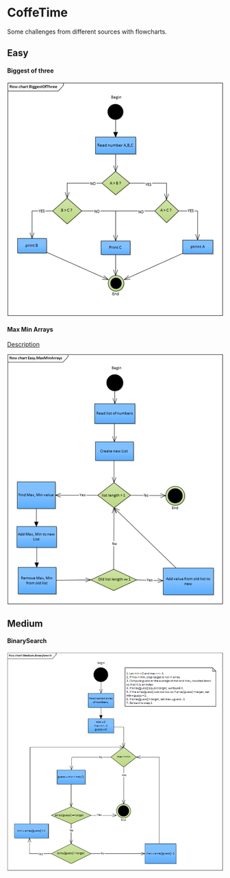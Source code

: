 # CoffeTime
Some challenges from different sources with flowcharts.
## Easy

#### Biggest of three

![BiggestOfThreeFlowChart](https://github.com/JozefR/CoffeTime/blob/master/Easy.BiggestOfThree/BiggestOfThree.png)

#### Max Min Arrays

[Description](https://www.codewars.com/kata/max-min-arrays/csharp)

![MaxMinArraysFlowChart](https://github.com/JozefR/CoffeTime/blob/master/Easy.MaxMinArrays/MaxMinArrays.png)


## Medium

#### BinarySearch

![BinarySearch](https://github.com/JozefR/CoffeTime/blob/master/Medium.BinarySearch/BinarySearch.png)
